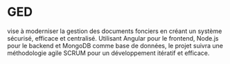 # GED
vise à moderniser la gestion des documents fonciers en créant un système sécurisé, efficace et centralisé. Utilisant Angular pour le frontend, Node.js pour le backend et MongoDB comme base de données, le projet suivra une méthodologie agile SCRUM pour un développement itératif et efficace.
